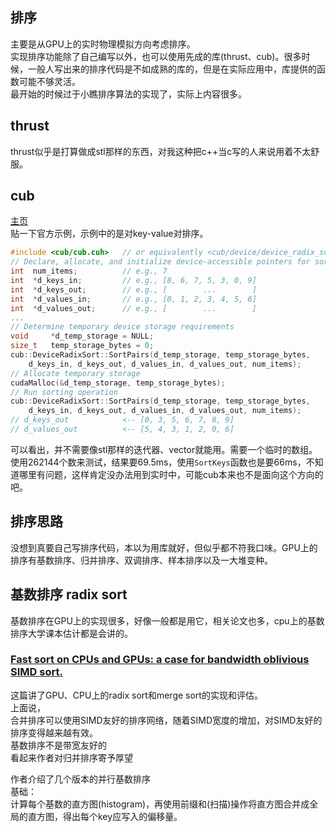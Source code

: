 ## 排序
主要是从GPU上的实时物理模拟方向考虑排序。  
实现排序功能除了自己编写以外，也可以使用先成的库(thrust、cub)。很多时候，一般人写出来的排序代码是不如成熟的库的，但是在实际应用中，库提供的函数可能不够灵活。   
最开始的时候过于小瞧排序算法的实现了，实际上内容很多。   
## thrust
thrust似乎是打算做成stl那样的东西，对我这种把c++当c写的人来说用着不太舒服。  
## cub
[主页](http://nvlabs.github.io/cub/index.html)  
贴一下官方示例，示例中的是对key-value对排序。  
```cpp
#include <cub/cub.cuh>   // or equivalently <cub/device/device_radix_sort.cuh>
// Declare, allocate, and initialize device-accessible pointers for sorting data
int  num_items;          // e.g., 7
int  *d_keys_in;         // e.g., [8, 6, 7, 5, 3, 0, 9]
int  *d_keys_out;        // e.g., [        ...        ]
int  *d_values_in;       // e.g., [0, 1, 2, 3, 4, 5, 6]
int  *d_values_out;      // e.g., [        ...        ]
...
// Determine temporary device storage requirements
void     *d_temp_storage = NULL;
size_t   temp_storage_bytes = 0;
cub::DeviceRadixSort::SortPairs(d_temp_storage, temp_storage_bytes,
    d_keys_in, d_keys_out, d_values_in, d_values_out, num_items);
// Allocate temporary storage
cudaMalloc(&d_temp_storage, temp_storage_bytes);
// Run sorting operation
cub::DeviceRadixSort::SortPairs(d_temp_storage, temp_storage_bytes,
    d_keys_in, d_keys_out, d_values_in, d_values_out, num_items);
// d_keys_out            <-- [0, 3, 5, 6, 7, 8, 9]
// d_values_out          <-- [5, 4, 3, 1, 2, 0, 6]
```  
可以看出，并不需要像stl那样的迭代器、vector就能用。需要一个临时的数组。  
使用262144个数来测试，结果要69.5ms，使用`SortKeys`函数也是要66ms，不知道哪里有问题，这样肯定没办法用到实时中，可能cub本来也不是面向这个方向的吧。
## 排序思路
没想到真要自己写排序代码，本以为用库就好，但似乎都不符我口味。GPU上的排序有基数排序、归并排序、双调排序、样本排序以及一大堆变种。
## 基数排序 radix sort
基数排序在GPU上的实现很多，好像一般都是用它，相关论文也多，cpu上的基数排序大学课本估计都是会讲的。  
### [Fast sort on CPUs and GPUs: a case for bandwidth oblivious SIMD sort.](https://www.researchgate.net/publication/221213255_Fast_sort_on_CPUs_and_GPUs_a_case_for_bandwidth_oblivious_SIMD_sort)  
这篇讲了GPU、CPU上的radix sort和merge sort的实现和评估。  
上面说，  
合并排序可以使用SIMD友好的排序网络，随着SIMD宽度的增加，对SIMD友好的排序变得越来越有效。  
基数排序不是带宽友好的  
看起来作者对归并排序寄予厚望

作者介绍了几个版本的并行基数排序  
基础：  
计算每个基数的直方图(histogram)，再使用前缀和(扫描)操作将直方图合并成全局的直方图，得出每个key应写入的偏移量。